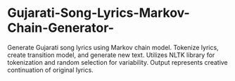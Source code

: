 # Gujarati-Song-Lyrics-Markov-Chain-Generator-
Generate Gujarati song lyrics using Markov chain model. Tokenize lyrics, create transition model, and generate new text. Utilizes NLTK library for tokenization and random selection for variability. Output represents creative continuation of original lyrics.
